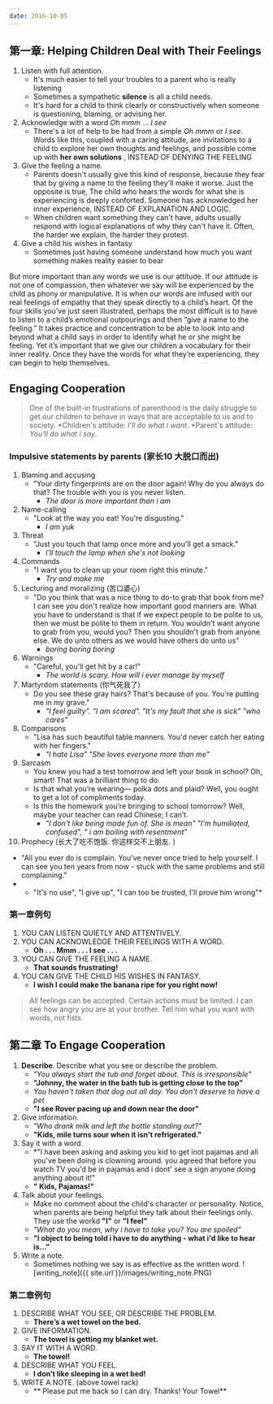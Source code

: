 ```yaml
---
date: 2016-10-05
---
```


## 第一章: Helping Children Deal with Their Feelings

1. Listen with full attention.  
   * It's much easier to tell your troubles to a parent who is really listening
   * Sometimes a sympathetic **silence** is all a child needs.
   * It's hard for a child to think clearly or constructively when someone is questioning, blaming, or advising her.  
2. Acknowledge with a word *Oh* *mmm* ... *I see*   
   * There's a lot of help to be had from a simple *Oh*  *mmm* or *I see*. Words like this, coupled with a caring attitude, are invitations to a child to explore her own thoughts and feelings, and possible come up with **her own solutions** , INSTEAD OF DENYING THE FEELING
3. Give the feeling a name.
   * Parents doesn't usually give this kind of response, because they fear that by giving a name to the feeling they'll make it worse. Just the opposite is true, The child who hears the words for what she is experiencing is deeply conforted. Someone has acknowledged her inner experience, INSTEAD OF EXPLANATION AND LOGIC. 
   * When children want something they can't have, adults usually respond with logical explanations of why they can't have it. Often, the harder we explain, the harder they protest.
4. Give a child his wishes in fantasy
   * Sometimes just having someone understand how much  you want something makes reality easier to bear

But more important than any words we use is our attitude. If our attitude is not one of compassion, then whatever we say will be experienced by the child as phony or manipulative. It is when our words are infused with our real feelings of empathy that they speak directly to a child’s heart. Of the four skills you’ve just seen illustrated, perhaps the most difficult is to have to listen to a child’s emotional outpourings and then “give a name to the feeling.” It takes practice and concentration to be able to look into and beyond what a child says in order to identify what he or she might be feeling. Yet it’s important that we give our children a vocabulary for their inner reality. Once they have the words for what they’re experiencing, they can begin to help themselves.
 

## Engaging Cooperation

> One of the built-in frustrations of parenthood is the daily struggle to get our children to behave in ways that are acceptable to us and to society.
> *Children's attitude: *I'll do what i want*.
> *Parent's   attitude: *You'll do what i say*.

### Impulsive statements by parents (家长10 大脱口而出)
1. Blaming and accusing
   * "Your dirty fingerprints are on the door again! Why do you always do that? The trouble with you is you never listen.
      * *The door is more important than i am*
2. Name-calling
   * "Look at the way you eat! You're disgusting." 
      * *I am yuk*
3. Threat
   * "Just you touch that lamp once more and  you'll get a smack."
      * *I'll touch the lamp when she's not looking*
4. Commands
   * "I want you to clean up your room right this minute."
      * *Try and make me*
5. Lecturing and moralizing (苦口婆心)
   * "Do you think that was a nice thing to do-to grab that book from me? I can see you don't realize how important good manners are. What you have to understand is that if we expect people to be polite to us, then we must be polite to them in return. You wouldn't want anyone to grab from you, would you? Then you shouldn't grab from anyone else. We do unto others as we would have others do unto us"
      * *boring boring boring*
6. Warnings
   * "Careful, you'll get hit by a car!"
      * *The world is scary. How will i ever  manage by myself*
7. Martyrdom statements  (你气死我了)
   * Do you see these gray hairs? That's because of you. You're putting me in my grave."
      * *"I feel guilty". "I am scared". "It's my fault that she is sick" "who cares"*
8. Comparisons 
   * "Lisa has such beautiful table manners. You'd never catch her eating with her fingers."
      * *"I hate Lisa"  "She loves everyone more than me"*
9. Sarcasm    
   * You knew you had a test tomorrow and left your book in school? Oh, smart! That was a brilliant thing to do.  
   * Is that what you’re wearing— polka dots and plaid? Well, you ought to get a lot of compliments today.
   * Is this the homework you’re bringing to school tomorrow? Well, maybe your teacher can read Chinese; I can’t.  
      * *"I don't like being made fun of. She is mean" "I'm humiliated, confused", " i am boiling with resentment"*
10. Prophecy (长大了吃不饱饭. 你这样交不上朋友. )
   * "All you ever do is complain. You've never once tried to help yourself. I can see you ten years from now - stuck with the same problems and still complaining." 
   * * "It's no use", "I give up", "I can too be trusted, I'll prove him wrong"*

### 第一章例句 
1. YOU CAN LISTEN QUIETLY AND ATTENTIVELY.
2. YOU CAN ACKNOWLEDGE THEIR FEELINGS WITH A WORD.
   * **Oh . . . Mmm . . . I see . . .**
3. YOU CAN GIVE THE FEELING A NAME.
   * **That sounds frustrating!**
4. YOU CAN GIVE THE CHILD HIS WISHES IN FANTASY.
   * **I wish I could make the banana ripe for you right now!**
 > All feelings can be accepted. Certain actions must be limited. I can see how angry you are at your brother. Tell him what you want with words, not fists.

## 第二章 To Engage Cooperation
1. **Describe**. Describe what you see or describe the problem.
   * *"You always start the tub and forget about. This is irresponsible"*
   * **"Johnny, the water in the bath tub is getting close to the top"**
   * *You haven't taken that dog out all day. You don't deserve to have a pet*
   * **"I see Rover pacing up and down near the door"**
2. Give information.
   * *"Who drank milk and left the bottle standing out?"*
   * **"Kids, mile turns sour when it isn't refrigerated."**
3. Say it with a word.
   * *"I have been asking and asking you kid to get inot pajamas and all you've been doing is clowning around. you agreed that before you watch TV you'd be in pajamas and i dont' see a sign anyone doing anything about it!"
   * **" Kids, Pajamas!"**
4. Talk about your feelings.
   * Make no comment about the child's character or personality. Notice, when parents are being helpful they talk about their feelings only. They use the workd **"I"** or **"I feel"**
   * *"What do you mean, why i have to take you? You are spoiled"*
   * **"I object to being told i have to do anything - what i'd like to hear is..."**
5. Write a note.
   * Sometimes nothing we say is as effective as the written word. 
![writing_note]({{ site.url }}/images/writing_note.PNG)
   
### 第二章例句
1. DESCRIBE WHAT YOU SEE, OR DESCRIBE THE PROBLEM. 
   * **There’s a wet towel on the bed.** 
2. GIVE INFORMATION. 
   * **The towel is getting my blanket wet.**
3. SAY IT WITH A WORD. 
   * **The towel!** 
4. DESCRIBE WHAT YOU FEEL. 
   * **I don’t like sleeping in a wet bed!** 
5. WRITE A NOTE. (above towel rack)
   * ** Please put me back so I can dry. Thanks! Your Towel**




   
